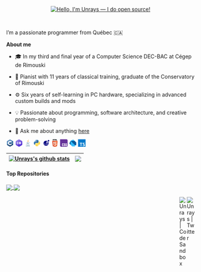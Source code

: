 <p align="center">
  <a href="https://github.com/unrays">
    <img width="80%" alt="Hello, I'm Unrays — I do open source!" 
         src="https://hips.hearstapps.com/hmg-prod/images/ginger-maine-coon-kitten-running-on-lawn-in-royalty-free-image-1719608142.jpg?crop=1xw:0.84415xh;0,0.185xh" />
  </a>
</p>

<br />

I’m a passionate programmer from Québec 🇨🇦

**About me**

- 🎓 In my third and final year of a Computer Science DEC-BAC at Cégep de Rimouski

- 🎹 Pianist with 11 years of classical training, graduate of the Conservatory of Rimouski

- ⚙️ Six years of self-learning in PC hardware, specializing in advanced custom builds and mods

- 💡 Passionate about programming, software architecture, and creative problem-solving

- 💬 Ask me about anything [here](https://github.com/unrays/unrays/issues)

<code><img height="20" alt="C++" src="https://raw.githubusercontent.com/github/explore/main/topics/cpp/cpp.png"></code>
<code><img height="20" alt="C#" src="https://raw.githubusercontent.com/github/explore/main/topics/csharp/csharp.png"></code>
<code><img height="20" alt="Java" src="https://raw.githubusercontent.com/github/explore/main/topics/java/java.png"></code>
<code><img height="20" alt="Python" src="https://raw.githubusercontent.com/github/explore/main/topics/python/python.png"></code>
<code><img height="20" alt="Lua" src="https://raw.githubusercontent.com/github/explore/main/topics/lua/lua.png"></code>
<code><img height="20" alt="HTML" src="https://raw.githubusercontent.com/github/explore/main/topics/html/html.png"></code>
<code><img height="20" alt="CSS" src="https://raw.githubusercontent.com/github/explore/main/topics/css/css.png"></code>
<code><img height="20" alt="Dart" src="https://raw.githubusercontent.com/github/explore/main/topics/dart/dart.png"></code>
<code><img height="20" alt="TypeScript" src="https://raw.githubusercontent.com/github/explore/main/topics/typescript/typescript.png"></code>

| <a href="https://github.com/unrays/github-readme-stats"><img align="center" src="https://github-readme-stats.vercel.app/api?username=unrays&show_icons=true&include_all_commits=true&theme=buefy&bg_color=ffffff&title_color=ffae42&icon_color=ffae42&text_color=333" alt="Unrays's github stats" /></a> | <a href="https://github.com/unrays/github-readme-stats"><img align="center" src="https://github-readme-stats.vercel.app/api/top-langs/?username=unrays&layout=compact&theme=buefy&bg_color=ffffff&title_color=ffae42&text_color=333" /></a> |
| ------------- | ------------- |

#### Top Repositories

<a href="https://github.com/unrays/Crystal">
  <img align="center" src="https://github-readme-stats.vercel.app/api/pin/?username=unrays&repo=crystal&theme=buefy&bg_color=ffffff&title_color=ffae42&icon_color=ffae42&text_color=333" />
</a>
<a href="https://github.com/unrays/Glint">
  <img align="center" src="https://github-readme-stats.vercel.app/api/pin/?username=unrays&repo=Glint&theme=buefy&bg_color=ffffff&title_color=ffae42&icon_color=ffae42&text_color=333" />
</a>

<br />
<br />

<a href="https://twitter.com/unrays">
  <img align="right" alt="Unrays | Twitter" width="21px" src="https://raw.githubusercontent.com/simple-icons/simple-icons/develop/icons/twitter.svg" />
</a>
<a href="https://codesandbox.io/u/unrays">
  <img align="right" alt="Unrays | CodeSandbox" width="20px" src="https://raw.githubusercontent.com/simple-icons/simple-icons/develop/icons/codesandbox.svg" />
</a>
